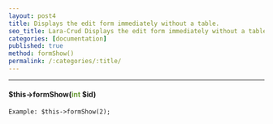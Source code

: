 ```yaml
---
layout: post4
title: Displays the edit form immediately without a table.
seo_title: Lara-Crud Displays the edit form immediately without a table.
categories: [documentation]
published: true
method: formShow()
permalink: /:categories/:title/
---
```


---

#### $this->formShow(<span style="color: #693">int</span> $id)


`
Example:
$this->formShow(2);
`


